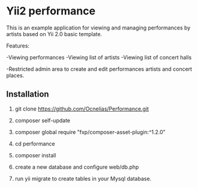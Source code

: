 
<h1> Yii2 performance </h1>

This is an example application for viewing and managing performances by artists based on Yii 2.0 basic template.

Features:

-Viewing performances
-Viewing list of artists
-Viewing list of concert halls

-Restricted admin area to create and edit performances artists and concert places.


<h2> Installation </h2>

1. git clone https://github.com/Ocnelias/Performance.git
2. composer self-update
3. composer global require "fxp/composer-asset-plugin:^1.2.0"
4. cd performance
5. composer install

6. create a new database and configure web/db.php 
7. run yii migrate to create tables in your Mysql database.
